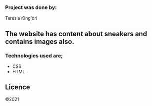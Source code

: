 ### Project was done by:
Teresia King'ori
## The website has content about sneakers and contains images also.
### Technologies used are;
* CSS
* HTML
## Licence
&copy;2021
